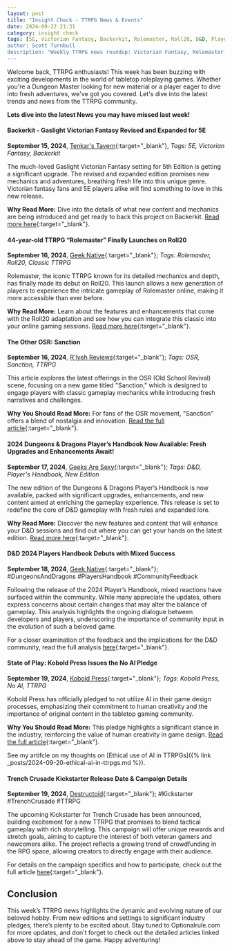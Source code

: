 ```yaml
---
layout: post
title: "Insight Check - TTRPG News & Events"
date: 2024-09-22 21:31
category: insight check
tags: [5E, Victorian Fantasy, Backerkit, Rolemaster, Roll20, D&D, Player's Handbook, Kobold Press, AI, Game Design]
author: Scott Turnbull
description: "Weekly TTRPG news roundup: Victorian Fantasy, Rolemaster, D&D, Kobold Press, AI, Game Design"
---
```

Welcome back, TTRPG enthusiasts! This week has been buzzing with exciting developments in the world of tabletop roleplaying games. Whether you're a Dungeon Master looking for new material or a player eager to dive into fresh adventures, we've got you covered. Let's dive into the latest trends and news from the TTRPG community.

**Lets dive into the latest News you may have missed last week!**

#### Backerkit - Gaslight Victorian Fantasy Revised and Expanded for 5E
**September 15, 2024**, [Tenkar's Tavern](https://www.tenkarstavern.com/){:target="_blank"}, *Tags: 5E, Victorian Fantasy, Backerkit*

The much-loved Gaslight Victorian Fantasy setting for 5th Edition is getting a significant upgrade. The revised and expanded edition promises new mechanics and adventures, breathing fresh life into this unique genre. Victorian fantasy fans and 5E players alike will find something to love in this new release.

**Why Read More:** Dive into the details of what new content and mechanics are being introduced and get ready to back this project on Backerkit. [Read more here](https://www.tenkarstavern.com/2024/09/backerkit-gaslight-victorian-fantasy.html){:target="_blank"}.

#### 44-year-old TTRPG “Rolemaster” Finally Launches on Roll20
**September 16, 2024**, [Geek Native](https://www.geeknative.com/){:target="_blank"}; *Tags: Rolemaster, Roll20, Classic TTRPG*

Rolemaster, the iconic TTRPG known for its detailed mechanics and depth, has finally made its debut on Roll20. This launch allows a new generation of players to experience the intricate gameplay of Rolemaster online, making it more accessible than ever before.

**Why Read More:** Learn about the features and enhancements that come with the Roll20 adaptation and see how you can integrate this classic into your online gaming sessions. [Read more here](https://www.geeknative.com/168554/44-year-old-ttrpg-rolemaster-finally-launches-on-roll20/){:target="_blank"}.

#### The Other OSR: Sanction
**September 16, 2024**, [R'lyeh Reviews](https://rlyehreviews.blogspot.com/){:target="_blank"}; *Tags: OSR, Sanction, TTRPG*

This article explores the latest offerings in the OSR (Old School Revival) scene, focusing on a new game titled "Sanction," which is designed to engage players with classic gameplay mechanics while introducing fresh narratives and challenges.

**Why You Should Read More:** For fans of the OSR movement, "Sanction" offers a blend of nostalgia and innovation. [Read the full article](https://rlyehreviews.blogspot.com/2024/09/the-other-osr-sanction.html){:target="_blank"}.

#### 2024 Dungeons & Dragons Player’s Handbook Now Available: Fresh Upgrades and Enhancements Await!
**September 17, 2024**, [Geeks Are Sexy](https://www.geeksaresexy.net/){:target="_blank"}; *Tags: D&D, Player's Handbook, New Edition*

The new edition of the Dungeons & Dragons Player’s Handbook is now available, packed with significant upgrades, enhancements, and new content aimed at enriching the gameplay experience. This release is set to redefine the core of D&D gameplay with fresh rules and expanded lore.

**Why Read More:** Discover the new features and content that will enhance your D&D sessions and find out where you can get your hands on the latest edition. [Read more here](https://www.geeksaresexy.net/2024/09/17/2024-dungeons-dragons-players-handbook-now-available-fresh-upgrades-and-enhancements-await/){:target="_blank"}.

#### D&D 2024 Players Handbook Debuts with Mixed Success
**September 18, 2024**, [Geek Native](https://www.geeknative.com){:target="_blank"}; #DungeonsAndDragons #PlayersHandbook #CommunityFeedback

Following the release of the 2024 Player’s Handbook, mixed reactions have surfaced within the community. While many appreciate the updates, others express concerns about certain changes that may alter the balance of gameplay. This analysis highlights the ongoing dialogue between developers and players, underscoring the importance of community input in the evolution of such a beloved game.

For a closer examination of the feedback and the implications for the D&D community, read the full analysis [here](https://www.geeknative.com/168589/dd-2024-players-handbook-debuts-with-mixed-success/){:target="_blank"}.

#### State of Play: Kobold Press Issues the No AI Pledge
**September 19, 2024**, [Kobold Press](https://koboldpress.com/){:target="_blank"}; *Tags: Kobold Press, No AI, TTRPG*

Kobold Press has officially pledged to not utilize AI in their game design processes, emphasizing their commitment to human creativity and the importance of original content in the tabletop gaming community.

**Why You Should Read More:** This pledge highlights a significant stance in the industry, reinforcing the value of human creativity in game design. [Read the full article](https://koboldpress.com/state-of-play-kobold-press-issues-the-no-ai-pledge/){:target="_blank"}.

See my artifcle on my thoughts on [Ethical use of AI in TTRPGs]({% link _posts/2024-09-20-ethical-ai-in-ttrpgs.md %}).

#### Trench Crusade Kickstarter Release Date & Campaign Details
**September 19, 2024**, [Destructoid](https://www.destructoid.com){:target="_blank"}; #Kickstarter #TrenchCrusade #TTRPG

The upcoming Kickstarter for Trench Crusade has been announced, building excitement for a new TTRPG that promises to blend tactical gameplay with rich storytelling. This campaign will offer unique rewards and stretch goals, aiming to capture the interest of both veteran gamers and newcomers alike. The project reflects a growing trend of crowdfunding in the RPG space, allowing creators to directly engage with their audience.

For details on the campaign specifics and how to participate, check out the full article [here](https://www.destructoid.com/trench-crusade-kickstarter-release-date-campaign-details/?utm_source=rss&utm_medium=rss&utm_campaign=trench-crusade-kickstarter-release-date-campaign-details){:target="_blank"}.

## Conclusion

This week’s TTRPG news highlights the dynamic and evolving nature of our beloved hobby. From new editions and settings to significant industry pledges, there’s plenty to be excited about. Stay tuned to Optionalrule.com for more updates, and don't forget to check out the detailed articles linked above to stay ahead of the game. Happy adventuring!